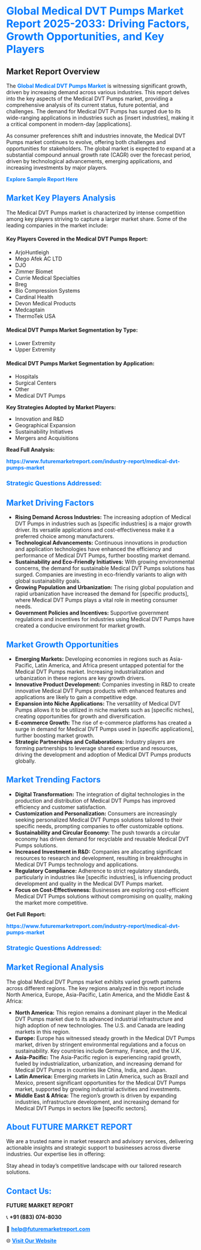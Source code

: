 <h1 style="color: #007BFF;">Global Medical DVT Pumps Market Report 2025-2033: Driving Factors, Growth Opportunities, and Key Players</h1>

<section id="overview">
<h2>Market Report Overview</h2>
<p>The <a href="https://www.futuremarketreport.com/industry-report/medical-dvt-pumps-market" style="color: #007BFF; text-decoration: none;"><strong>Global Medical DVT Pumps Market</strong></a> is witnessing significant growth, driven by increasing demand across various industries. This report delves into the key aspects of the Medical DVT Pumps market, providing a comprehensive analysis of its current status, future potential, and challenges. The demand for Medical DVT Pumps has surged due to its wide-ranging applications in industries such as [insert industries], making it a critical component in modern-day [applications].</p>
<p>As consumer preferences shift and industries innovate, the Medical DVT Pumps market continues to evolve, offering both challenges and opportunities for stakeholders. The global market is expected to expand at a substantial compound annual growth rate (CAGR) over the forecast period, driven by technological advancements, emerging applications, and increasing investments by major players.</p>
</section>

<section id="overview">
<p><a href="https://www.futuremarketreport.com/request-sample/reportId=122046" style="color: #007BFF; text-decoration: none;"><strong>Explore Sample Report Here</strong></a></p>
</section>

<section id="key-players">
<h2 style="color: #007BFF;">Market Key Players Analysis</h2>
<p>The Medical DVT Pumps market is characterized by intense competition among key players striving to capture a larger market share. Some of the leading companies in the market include:</p>
<h4>Key Players Covered in the Medical DVT Pumps Report:</h4>
<ul><li>ArjoHuntleigh</li><li>Mego Afek AC LTD</li><li>DJO</li><li>Zimmer Biomet</li><li>Currie Medical Specialties</li><li>Breg</li><li>Bio Compression Systems</li><li>Cardinal Health</li><li>Devon Medical Products</li><li>Medcaptain</li><li>ThermoTek USA</li></ul>
<h4>Medical DVT Pumps Market Segmentation by Type:</h4>
<ul><li>Lower Extremity</li><li>Upper Extremity</li></ul>

<h4>Medical DVT Pumps Market Segmentation by Application:</h4>
<ul><li>Hospitals</li><li>Surgical Centers</li><li>Other</li><li>Medical DVT Pumps</li></ul>
<p><strong>Key Strategies Adopted by Market Players:</strong></p>
<ul>
<li>Innovation and R&D</li>
<li>Geographical Expansion</li>
<li>Sustainability Initiatives</li>
<li>Mergers and Acquisitions</li>
</ul>
</section>

<section>
<p><strong>Read Full Analysis: </strong></p><a href="https://www.futuremarketreport.com/industry-report/medical-dvt-pumps-market" style="color: #007BFF; text-decoration: none;"><strong>https://www.futuremarketreport.com/industry-report/medical-dvt-pumps-market</strong></a>
<h3 style="color: #007BFF;">Strategic Questions Addressed:</h3>
</section>

<section id="driving-factors">
<h2 style="color: #007BFF;">Market Driving Factors</h2>
<ul>
<li><strong>Rising Demand Across Industries:</strong> The increasing adoption of Medical DVT Pumps in industries such as [specific industries] is a major growth driver. Its versatile applications and cost-effectiveness make it a preferred choice among manufacturers.</li>
<li><strong>Technological Advancements:</strong> Continuous innovations in production and application technologies have enhanced the efficiency and performance of Medical DVT Pumps, further boosting market demand.</li>
<li><strong>Sustainability and Eco-Friendly Initiatives:</strong> With growing environmental concerns, the demand for sustainable Medical DVT Pumps solutions has surged. Companies are investing in eco-friendly variants to align with global sustainability goals.</li>
<li><strong>Growing Population and Urbanization:</strong> The rising global population and rapid urbanization have increased the demand for [specific products], where Medical DVT Pumps plays a vital role in meeting consumer needs.</li>
<li><strong>Government Policies and Incentives:</strong> Supportive government regulations and incentives for industries using Medical DVT Pumps have created a conducive environment for market growth.</li>
</ul>
</section>

<section id="growth-opportunities">
<h2 style="color: #007BFF;">Market Growth Opportunities</h2>
<ul>
<li><strong>Emerging Markets:</strong> Developing economies in regions such as Asia-Pacific, Latin America, and Africa present untapped potential for the Medical DVT Pumps market. Increasing industrialization and urbanization in these regions are key growth drivers.</li>
<li><strong>Innovative Product Development:</strong> Companies investing in R&D to create innovative Medical DVT Pumps products with enhanced features and applications are likely to gain a competitive edge.</li>
<li><strong>Expansion into Niche Applications:</strong> The versatility of Medical DVT Pumps allows it to be utilized in niche markets such as [specific niches], creating opportunities for growth and diversification.</li>
<li><strong>E-commerce Growth:</strong> The rise of e-commerce platforms has created a surge in demand for Medical DVT Pumps used in [specific applications], further boosting market growth.</li>
<li><strong>Strategic Partnerships and Collaborations:</strong> Industry players are forming partnerships to leverage shared expertise and resources, driving the development and adoption of Medical DVT Pumps products globally.</li>
</ul>
</section>

<section id="trending-factors">
<h2 style="color: #007BFF;">Market Trending Factors</h2>
<ul>
<li><strong>Digital Transformation:</strong> The integration of digital technologies in the production and distribution of Medical DVT Pumps has improved efficiency and customer satisfaction.</li>
<li><strong>Customization and Personalization:</strong> Consumers are increasingly seeking personalized Medical DVT Pumps solutions tailored to their specific needs, prompting companies to offer customizable options.</li>
<li><strong>Sustainability and Circular Economy:</strong> The push towards a circular economy has driven demand for recyclable and reusable Medical DVT Pumps solutions.</li>
<li><strong>Increased Investment in R&D:</strong> Companies are allocating significant resources to research and development, resulting in breakthroughs in Medical DVT Pumps technology and applications.</li>
<li><strong>Regulatory Compliance:</strong> Adherence to strict regulatory standards, particularly in industries like [specific industries], is influencing product development and quality in the Medical DVT Pumps market.</li>
<li><strong>Focus on Cost-Effectiveness:</strong> Businesses are exploring cost-efficient Medical DVT Pumps solutions without compromising on quality, making the market more competitive.</li>
</ul>
</section>

<section>
<p><strong>Get Full Report: </strong></p><a href="https://www.futuremarketreport.com/industry-report/medical-dvt-pumps-market" style="color: #007BFF; text-decoration: none;"><strong>https://www.futuremarketreport.com/industry-report/medical-dvt-pumps-market</strong></a>
<h3 style="color: #007BFF;">Strategic Questions Addressed:</h3>
</section>


<section id="regional-analysis">
<h2 style="color: #007BFF;">Market Regional Analysis</h2>
<p>The global Medical DVT Pumps market exhibits varied growth patterns across different regions. The key regions analyzed in this report include North America, Europe, Asia-Pacific, Latin America, and the Middle East & Africa:</p>
<ul>
<li><strong>North America:</strong> This region remains a dominant player in the Medical DVT Pumps market due to its advanced industrial infrastructure and high adoption of new technologies. The U.S. and Canada are leading markets in this region.</li>
<li><strong>Europe:</strong> Europe has witnessed steady growth in the Medical DVT Pumps market, driven by stringent environmental regulations and a focus on sustainability. Key countries include Germany, France, and the U.K.</li>
<li><strong>Asia-Pacific:</strong> The Asia-Pacific region is experiencing rapid growth, fueled by industrialization, urbanization, and increasing demand for Medical DVT Pumps in countries like China, India, and Japan.</li>
<li><strong>Latin America:</strong> Emerging markets in Latin America, such as Brazil and Mexico, present significant opportunities for the Medical DVT Pumps market, supported by growing industrial activities and investments.</li>
<li><strong>Middle East & Africa:</strong> The region’s growth is driven by expanding industries, infrastructure development, and increasing demand for Medical DVT Pumps in sectors like [specific sectors].</li>
</ul>
</section>

<footer>
<h2 style="color: #007BFF;">About FUTURE MARKET REPORT</h2>
<p>We are a trusted name in market research and advisory services, delivering actionable insights and strategic support to businesses across diverse industries. Our expertise lies in offering:</p>

<p>Stay ahead in today’s competitive landscape with our tailored research solutions.</p>

<h2 style="color: #007BFF;">Contact Us:</h2>
<p><strong>FUTURE MARKET REPORT</strong></p>
<p>📞 <strong>+91 (883) 074-8030</strong></p>
<p>📧 <strong><a href="mailto:help@futuremarketreport.com" style="color: #007BFF;">help@futuremarketreport.com</a></strong></p>
<p>🌐 <strong><a href="https://www.futuremarketreport.com/" style="color: #007BFF;">Visit Our Website</a></strong></p>
</footer>